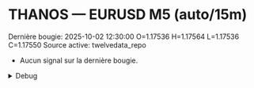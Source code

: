 # THANOS — EURUSD M5 (auto/15m)
Dernière bougie: 2025-10-02 12:30:00  O=1.17536  H=1.17564  L=1.17536  C=1.17550
Source active: twelvedata_repo

- Aucun signal sur la dernière bougie.

<details><summary>Debug</summary>

- TD_API_KEY manquant.

</details>